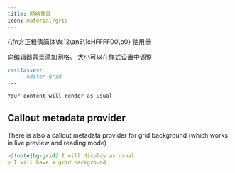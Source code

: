 ```yaml
---
title: 网格背景
icon: material/grid
---
```


{\fn方正粗倩简体\fs12\an8\1cHFFFF00\b0} 使用量

向编辑器背景添加网格。 大小可以在样式设置中调整

```md
cssclasses:
    - editor-grid
---

Your content will render as usual
```
## Callout metadata provider

There is also a callout metadata provider for grid background (which works in
live preview and reading mode)
```md
>[!note|bg-grid] I will display as usual
> I will have a grid background
```

